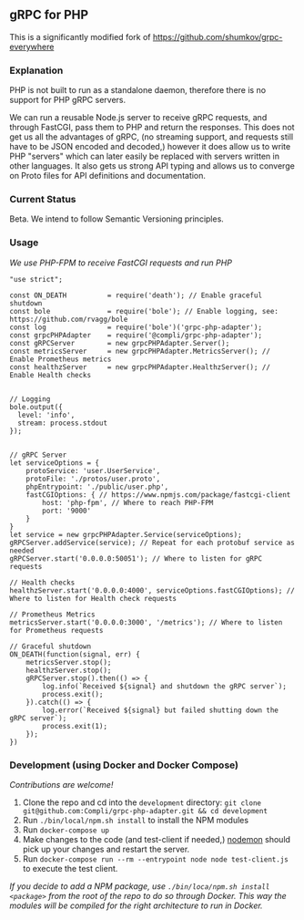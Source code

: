 ## gRPC for PHP

This is a significantly modified fork of https://github.com/shumkov/grpc-everywhere

### Explanation

PHP is not built to run as a standalone daemon, therefore there is no support for PHP gRPC servers.

We can run a reusable Node.js server to receive gRPC requests, and through FastCGI, pass them to PHP and return the responses. This does not get us all the advantages of gRPC, (no streaming support, and requests still have to be JSON encoded and decoded,) however it does allow us to write PHP "servers" which can later easily be replaced with servers written in other languages. It also gets us strong API typing and allows us to converge on Proto files for API definitions and documentation.

### Current Status

Beta. We intend to follow Semantic Versioning principles.

### Usage

_We use PHP-FPM to receive FastCGI requests and run PHP_

```node
"use strict";

const ON_DEATH          = require('death'); // Enable graceful shutdown
const bole              = require('bole'); // Enable logging, see: https://github.com/rvagg/bole
const log               = require('bole')('grpc-php-adapter');
const grpcPHPAdapter    = require('@compli/grpc-php-adapter');
const gRPCServer        = new grpcPHPAdapter.Server();
const metricsServer     = new grpcPHPAdapter.MetricsServer(); // Enable Prometheus metrics
const healthzServer     = new grpcPHPAdapter.HealthzServer(); // Enable Health checks


// Logging
bole.output({
  level: 'info',
  stream: process.stdout
});


// gRPC Server
let serviceOptions = {
    protoService: 'user.UserService',
    protoFile: './protos/user.proto',
    phpEntrypoint: './public/user.php',
    fastCGIOptions: { // https://www.npmjs.com/package/fastcgi-client
        host: 'php-fpm', // Where to reach PHP-FPM
        port: '9000'
    }
}
let service = new grpcPHPAdapter.Service(serviceOptions);
gRPCServer.addService(service); // Repeat for each protobuf service as needed
gRPCServer.start('0.0.0.0:50051'); // Where to listen for gRPC requests

// Health checks
healthzServer.start('0.0.0.0:4000', serviceOptions.fastCGIOptions); // Where to listen for Health check requests

// Prometheus Metrics
metricsServer.start('0.0.0.0:3000', '/metrics'); // Where to listen for Prometheus requests

// Graceful shutdown
ON_DEATH(function(signal, err) {
    metricsServer.stop();
    healthzServer.stop();
    gRPCServer.stop().then(() => {
        log.info(`Received ${signal} and shutdown the gRPC server`);
        process.exit();
    }).catch(() => {
        log.error(`Received ${signal} but failed shutting down the gRPC server`);
        process.exit(1);
    });
})
```

### Development (using Docker and Docker Compose)

_Contributions are welcome!_

1. Clone the repo and cd into the `development` directory: `git clone git@github.com:Compli/grpc-php-adapter.git && cd development`
2. Run `./bin/local/npm.sh install` to install the NPM modules
3. Run `docker-compose up`
4. Make changes to the code (and test-client if needed,) [nodemon](https://www.npmjs.com/package/nodemon) should pick up your changes and restart the server.
5. Run `docker-compose run --rm --entrypoint node node test-client.js` to execute the test client.

_If you decide to add a NPM package, use `./bin/loca/npm.sh install <package>` from the root of the repo to do so through Docker. This way the modules will be compiled for the right architecture to run in Docker._

